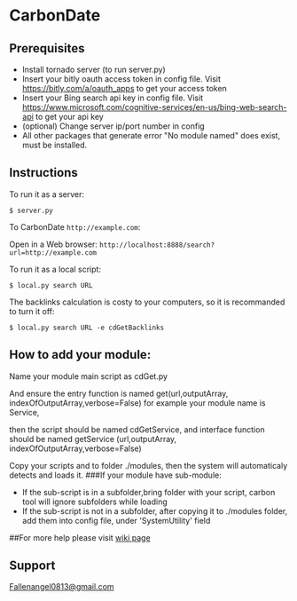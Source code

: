 # CarbonDate

## Prerequisites

* Install tornado server (to run server.py)
* Insert your bitly oauth access token in config file. Visit https://bitly.com/a/oauth_apps to get your access token
* Insert your Bing search api key in config file. Visit https://www.microsoft.com/cognitive-services/en-us/bing-web-search-api to get your api key
* (optional) Change server ip/port number in config
* All other packages that generate error "No module named" does exist, must be installed.

## Instructions

To run it as a server:

```
$ server.py
```
To CarbonDate `http://example.com`:

Open in a Web browser: `http://localhost:8888/search?url=http://example.com`

To run it as a local script:

```
$ local.py search URL
```

The backlinks calculation is costy to your computers, so it is recommanded to turn it off:

```
$ local.py search URL -e cdGetBacklinks
```
## How to add your module:

Name your module main script as cdGet<Module name>.py

And ensure the entry function is named get<Module name>(url,outputArray, indexOfOutputArray,verbose=False)
for example your module name is Service, 

then the script should be named cdGetService, and interface function should be named getService (url,outputArray, indexOfOutputArray,verbose=False)



Copy your scripts and to folder ./modules, then the system will automaticaly detects and loads it.
###If your module have sub-module:

* If the sub-script is in a subfolder,bring folder with your script, carbon tool will ignore subfolders while loading
* If the sub-script is not in a subfolder, after copying it to ./modules folder, add them into config file, under 'SystemUtility' field

##For more help please visit [wiki page](https://github.com/DarkAngelZT/CarbonDate/wiki)

## Support

Fallenangel0813@gmail.com
